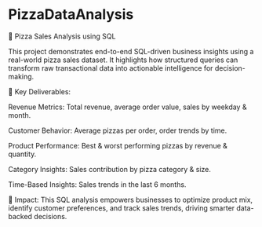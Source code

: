 # PizzaDataAnalysis
🍕 Pizza Sales Analysis using SQL

This project demonstrates end-to-end SQL-driven business insights using a real-world pizza sales dataset. It highlights how structured queries can transform raw transactional data into actionable intelligence for decision-making.

🔑 Key Deliverables:

Revenue Metrics: Total revenue, average order value, sales by weekday & month.

Customer Behavior: Average pizzas per order, order trends by time.

Product Performance: Best & worst performing pizzas by revenue & quantity.

Category Insights: Sales contribution by pizza category & size.

Time-Based Insights: Sales trends in the last 6 months.

🚀 Impact:
This SQL analysis empowers businesses to optimize product mix, identify customer preferences, and track sales trends, driving smarter data-backed decisions.
